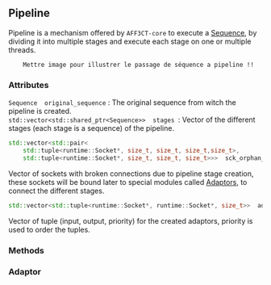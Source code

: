 ## Pipeline
Pipeline is a mechanism offered by `AFF3CT-core` to execute a [Sequence](Sequence.md), by dividing it into multiple stages and execute each stage on one or multiple threads. 

		Mettre image pour illustrer le passage de séquence a pipeline !!

### Attributes 
`Sequence  original_sequence` : The original sequence from witch the pipeline is created.  
`std::vector<std::shared_ptr<Sequence>>  stages `: Vector of the different stages (each stage is a sequence) of the pipeline.  
```cpp
std::vector<std::pair<
	std::tuple<runtime::Socket*, size_t, size_t, size_t,size_t>,  
	std::tuple<runtime::Socket*, size_t, size_t, size_t>>>  sck_orphan_binds : 
```
Vector of sockets with broken connections due to pipeline stage creation, these sockets will be bound later to special modules called [Adaptors](#Adaptor), to connect the different stages.  

```cpp
std::vector<std::tuple<runtime::Socket*, runtime::Socket*, size_t>>  adaptors_binds 
```
Vector of tuple (input, output, priority) for the created adaptors, priority is used to order the tuples.

### Methods 



### Adaptor 
